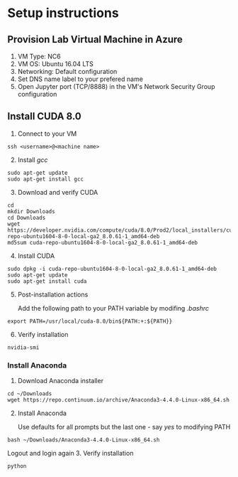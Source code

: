 # Setup instructions
## Provision Lab Virtual Machine in Azure
1. VM Type: NC6  
2. VM OS: Ubuntu 16.04 LTS
3. Networking: Default configuration
4. Set DNS name label to your prefered name
5. Open Jupyter port (TCP/8888) in the VM's Network Security Group configuration
## Install CUDA 8.0
1. Connect to your VM
```
ssh <username>@<machine name>
```
2. Install *gcc*
```
sudo apt-get update
sudo apt-get install gcc
```
3. Download and verify CUDA
```
cd
mkdir Downloads
cd Downloads
wget https://developer.nvidia.com/compute/cuda/8.0/Prod2/local_installers/cuda-repo-ubuntu1604-8-0-local-ga2_8.0.61-1_amd64-deb
md5sum cuda-repo-ubuntu1604-8-0-local-ga2_8.0.61-1_amd64-deb
```
4. Install CUDA
```
sudo dpkg -i cuda-repo-ubuntu1604-8-0-local-ga2_8.0.61-1_amd64-deb
sudo apt-get update
sudo apt-get install cuda
```
5. Post-installation actions

    Add the following path to your PATH variable by modifing *.bashrc*
```
export PATH=/usr/local/cuda-8.0/bin${PATH:+:${PATH}}
```    
6. Verify installation
```
nvidia-smi
```
### Install Anaconda
1. Download Anaconda installer
```
cd ~/Downloads
wget https://repo.continuum.io/archive/Anaconda3-4.4.0-Linux-x86_64.sh
```
2. Install Anaconda 
   
   Use defaults for all prompts but the last one - say *yes* to modifying PATH
```
bash ~/Downloads/Anaconda3-4.4.0-Linux-x86_64.sh
```

   Logout and login again
3. Verify installation
```
python
```






